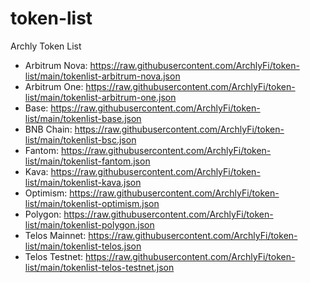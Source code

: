 # token-list
Archly Token List

* Arbitrum Nova: https://raw.githubusercontent.com/ArchlyFi/token-list/main/tokenlist-arbitrum-nova.json
* Arbitrum One: https://raw.githubusercontent.com/ArchlyFi/token-list/main/tokenlist-arbitrum-one.json
* Base: https://raw.githubusercontent.com/ArchlyFi/token-list/main/tokenlist-base.json
* BNB Chain: https://raw.githubusercontent.com/ArchlyFi/token-list/main/tokenlist-bsc.json
* Fantom: https://raw.githubusercontent.com/ArchlyFi/token-list/main/tokenlist-fantom.json
* Kava: https://raw.githubusercontent.com/ArchlyFi/token-list/main/tokenlist-kava.json
* Optimism: https://raw.githubusercontent.com/ArchlyFi/token-list/main/tokenlist-optimism.json
* Polygon: https://raw.githubusercontent.com/ArchlyFi/token-list/main/tokenlist-polygon.json
* Telos Mainnet: https://raw.githubusercontent.com/ArchlyFi/token-list/main/tokenlist-telos.json
* Telos Testnet: https://raw.githubusercontent.com/ArchlyFi/token-list/main/tokenlist-telos-testnet.json
